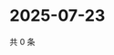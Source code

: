 # 2025-07-23

共 0 条

<!-- BEGIN ZHIHUVIDEO -->
<!-- 最后更新时间 Wed Jul 23 2025 18:13:34 GMT+0800 (China Standard Time) -->

<!-- END ZHIHUVIDEO -->

